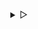 <details align="center">
<summary> &#9655;</summary>
<h2></h2><br>
<p align="center">
  <samp>
    <p>Hi.</p>
  </samp>
</p>
